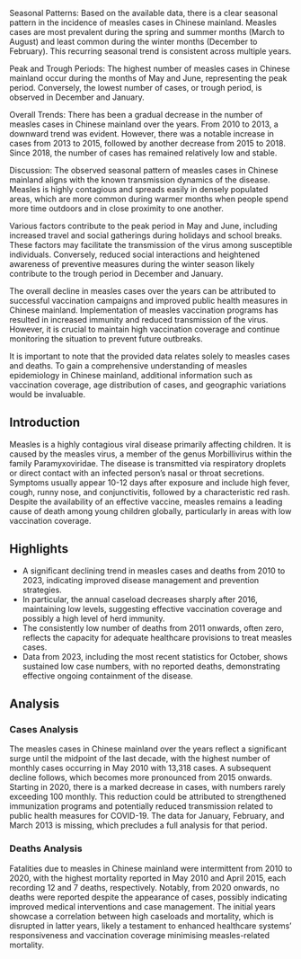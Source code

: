 Seasonal Patterns:
Based on the available data, there is a clear seasonal pattern in the incidence of measles cases in Chinese mainland. Measles cases are most prevalent during the spring and summer months (March to August) and least common during the winter months (December to February). This recurring seasonal trend is consistent across multiple years.

Peak and Trough Periods:
The highest number of measles cases in Chinese mainland occur during the months of May and June, representing the peak period. Conversely, the lowest number of cases, or trough period, is observed in December and January.

Overall Trends:
There has been a gradual decrease in the number of measles cases in Chinese mainland over the years. From 2010 to 2013, a downward trend was evident. However, there was a notable increase in cases from 2013 to 2015, followed by another decrease from 2015 to 2018. Since 2018, the number of cases has remained relatively low and stable.

Discussion:
The observed seasonal pattern of measles cases in Chinese mainland aligns with the known transmission dynamics of the disease. Measles is highly contagious and spreads easily in densely populated areas, which are more common during warmer months when people spend more time outdoors and in close proximity to one another.

Various factors contribute to the peak period in May and June, including increased travel and social gatherings during holidays and school breaks. These factors may facilitate the transmission of the virus among susceptible individuals. Conversely, reduced social interactions and heightened awareness of preventive measures during the winter season likely contribute to the trough period in December and January.

The overall decline in measles cases over the years can be attributed to successful vaccination campaigns and improved public health measures in Chinese mainland. Implementation of measles vaccination programs has resulted in increased immunity and reduced transmission of the virus. However, it is crucial to maintain high vaccination coverage and continue monitoring the situation to prevent future outbreaks.

It is important to note that the provided data relates solely to measles cases and deaths. To gain a comprehensive understanding of measles epidemiology in Chinese mainland, additional information such as vaccination coverage, age distribution of cases, and geographic variations would be invaluable.

## Introduction

Measles is a highly contagious viral disease primarily affecting children. It is caused by the measles virus, a member of the genus Morbillivirus within the family Paramyxoviridae. The disease is transmitted via respiratory droplets or direct contact with an infected person’s nasal or throat secretions. Symptoms usually appear 10-12 days after exposure and include high fever, cough, runny nose, and conjunctivitis, followed by a characteristic red rash. Despite the availability of an effective vaccine, measles remains a leading cause of death among young children globally, particularly in areas with low vaccination coverage.

## Highlights

- A significant declining trend in measles cases and deaths from 2010 to 2023, indicating improved disease management and prevention strategies. <br/>
- In particular, the annual caseload decreases sharply after 2016, maintaining low levels, suggesting effective vaccination coverage and possibly a high level of herd immunity. <br/>
- The consistently low number of deaths from 2011 onwards, often zero, reflects the capacity for adequate healthcare provisions to treat measles cases. <br/>
- Data from 2023, including the most recent statistics for October, shows sustained low case numbers, with no reported deaths, demonstrating effective ongoing containment of the disease. <br/>

## Analysis

### Cases Analysis

The measles cases in Chinese mainland over the years reflect a significant surge until the midpoint of the last decade, with the highest number of monthly cases occurring in May 2010 with 13,318 cases. A subsequent decline follows, which becomes more pronounced from 2015 onwards. Starting in 2020, there is a marked decrease in cases, with numbers rarely exceeding 100 monthly. This reduction could be attributed to strengthened immunization programs and potentially reduced transmission related to public health measures for COVID-19. The data for January, February, and March 2013 is missing, which precludes a full analysis for that period.

### Deaths Analysis

Fatalities due to measles in Chinese mainland were intermittent from 2010 to 2020, with the highest mortality reported in May 2010 and April 2015, each recording 12 and 7 deaths, respectively. Notably, from 2020 onwards, no deaths were reported despite the appearance of cases, possibly indicating improved medical interventions and case management. The initial years showcase a correlation between high caseloads and mortality, which is disrupted in latter years, likely a testament to enhanced healthcare systems’ responsiveness and vaccination coverage minimising measles-related mortality.
